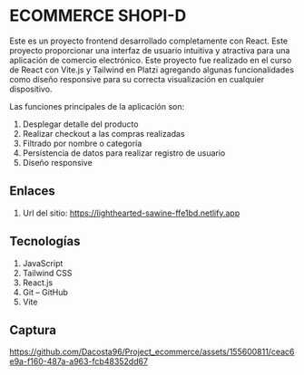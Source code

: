 # ECOMMERCE SHOPI-D
   
Este es un proyecto frontend desarrollado completamente con React. Este proyecto proporcionar una interfaz de usuario intuitiva y atractiva para una aplicación de comercio electrónico. Este proyecto fue realizado en el curso de React con Vite.js y Tailwind en Platzi agregando algunas funcionalidades como diseño responsive para su correcta visualización en cualquier dispositivo.

Las funciones principales de la aplicación son:
1.	Desplegar detalle del producto
2.	Realizar checkout a las compras realizadas
3.	Filtrado por nombre o categoría
4.	Persistencia de datos para realizar registro de usuario
5.	Diseño responsive
   
## Enlaces

1.	Url del sitio: https://lighthearted-sawine-ffe1bd.netlify.app
   
## Tecnologías

1.	JavaScript
2.	Tailwind CSS
3.	React.js
4.	Git – GitHub
5.	Vite
   
## Captura


https://github.com/Dacosta96/Project_ecommerce/assets/155600811/ceac6e9a-f160-487a-a963-fcb48352dd67

